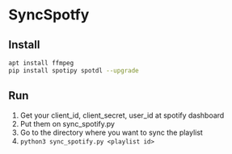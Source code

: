 # SyncSpotfy

## Install
```bash
apt install ffmpeg
pip install spotipy spotdl --upgrade
```

## Run
1. Get your client_id, client_secret, user_id at spotify dashboard
2. Put them on sync_spotify.py
3. Go to the directory where you want to sync the playlist
4. `python3 sync_spotify.py <playlist id>`
